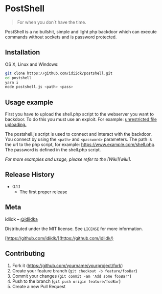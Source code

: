 # PostShell
> For when you don`t have the time.

PostShell is a no bullshit, simple and light php backdoor which can execute commands without sockets and is password protected.

## Installation

OS X, Linux and Windows:

```sh
git clone https://github.com/idiidk/postshell.git
cd postshell
yarn i
node postshell.js <path> <pass>
```

## Usage example

First you have to upload the shell.php script to the webserver you want to backdoor. To do this you must use an exploit. For example: [unrestricted file uploading.](https://www.owasp.org/index.php/Unrestricted_File_Upload)

The postshell.js script is used to connect and interact with the backdoor. You connect by using the ```<path>``` and ```<password>``` parameters. The path is the url to the php script, for example: https://www.example.com/shell.php. The password is defined in the shell.php script.

_For more examples and usage, please refer to the [Wiki][wiki]._

## Release History

* 0.1.1
    * The first proper release

## Meta

idiidk – [@idiidka](https://twitter.com/idiidka) 

Distributed under the MIT license. See ``LICENSE`` for more information.

[https://github.com/idiidk/](https://github.com/idiidk/)

## Contributing

1. Fork it (<https://github.com/yourname/yourproject/fork>)
2. Create your feature branch (`git checkout -b feature/fooBar`)
3. Commit your changes (`git commit -am 'Add some fooBar'`)
4. Push to the branch (`git push origin feature/fooBar`)
5. Create a new Pull Request
